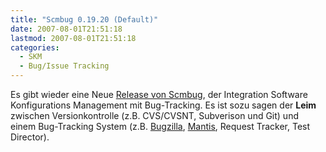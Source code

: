 ```yaml
---
title: "Scmbug 0.19.20 (Default)"
date: 2007-08-01T21:51:18
lastmod: 2007-08-01T21:51:18
categories:
  - SKM
  - Bug/Issue Tracking
---
```

Es gibt wieder eine Neue <a href="http://www.mkgnu.net/?q=scmbug"  title="Homepage Scmbug">Release von Scmbug</a>, der Integration Software Konfigurations Management mit Bug-Tracking. Es ist sozu sagen der <b>Leim</b> zwischen Versionkontrolle (z.B. CVS/CVSNT, Subverison und Git) und einem Bug-Tracking System (z.B. <a href="http://www.bugzilla.org/"  title="http://www.bugzilla.org/">Bugzilla</a>, <a href="http://www.mantisbt.org"  title="Mantis Bug Tracking">Mantis</a>, Request Tracker, Test Director).
